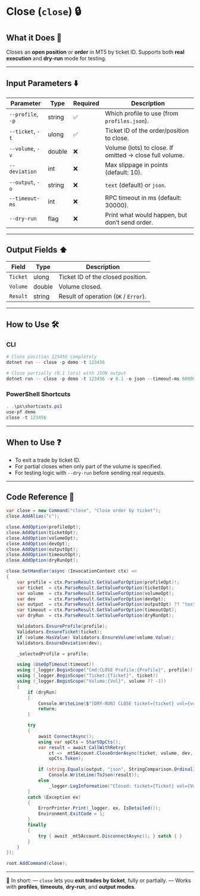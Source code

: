 # Close (`close`) 🔒

## What it Does 🎯

Closes an **open position** or **order** in MT5 by ticket ID.
Supports both **real execution** and **dry-run** mode for testing.

---

## Input Parameters ⬇️

| Parameter         | Type   | Required | Description                                             |
| ----------------- | ------ | -------- | ------------------------------------------------------- |
| `--profile`, `-p` | string | ✅        | Which profile to use (from `profiles.json`).            |
| `--ticket`, `-t`  | ulong  | ✅        | Ticket ID of the order/position to close.               |
| `--volume`, `-v`  | double | ❌        | Volume (lots) to close. If omitted → close full volume. |
| `--deviation`     | int    | ❌        | Max slippage in points (default: 10).                   |
| `--output`, `-o`  | string | ❌        | `text` (default) or `json`.                             |
| `--timeout-ms`    | int    | ❌        | RPC timeout in ms (default: 30000).                     |
| `--dry-run`       | flag   | ❌        | Print what would happen, but don’t send order.          |

---

## Output Fields ⬆️

| Field    | Type   | Description                           |
| -------- | ------ | ------------------------------------- |
| `Ticket` | ulong  | Ticket ID of the closed position.     |
| `Volume` | double | Volume closed.                        |
| `Result` | string | Result of operation (`OK` / `Error`). |

---

## How to Use 🛠️

### CLI

```powershell
# Close position 123456 completely
dotnet run -- close -p demo -t 123456

# Close partially (0.1 lots) with JSON output
dotnet run -- close -p demo -t 123456 -v 0.1 -o json --timeout-ms 60000
```

### PowerShell Shortcuts

```powershell
. .\ps\shortcasts.ps1
use-pf demo
close -t 123456
```

---

## When to Use ❓

* To exit a trade by ticket ID.
* For partial closes when only part of the volume is specified.
* For testing logic with `--dry-run` before sending real requests.

---

## Code Reference 🧩

```csharp
var close = new Command("close", "Close order by ticket");
close.AddAlias("c");

close.AddOption(profileOpt);
close.AddOption(ticketOpt);
close.AddOption(volumeOpt);
close.AddOption(devOpt);
close.AddOption(outputOpt);
close.AddOption(timeoutOpt);
close.AddOption(dryRunOpt);

close.SetHandler(async (InvocationContext ctx) =>
{
    var profile = ctx.ParseResult.GetValueForOption(profileOpt)!;
    var ticket  = ctx.ParseResult.GetValueForOption(ticketOpt);
    var volume  = ctx.ParseResult.GetValueForOption(volumeOpt);
    var dev     = ctx.ParseResult.GetValueForOption(devOpt);
    var output  = ctx.ParseResult.GetValueForOption(outputOpt) ?? "text";
    var timeout = ctx.ParseResult.GetValueForOption(timeoutOpt);
    var dryRun  = ctx.ParseResult.GetValueForOption(dryRunOpt);

    Validators.EnsureProfile(profile);
    Validators.EnsureTicket(ticket);
    if (volume.HasValue) Validators.EnsureVolume(volume.Value);
    Validators.EnsureDeviation(dev);

    _selectedProfile = profile;

    using (UseOpTimeout(timeout))
    using (_logger.BeginScope("Cmd:CLOSE Profile:{Profile}", profile))
    using (_logger.BeginScope("Ticket:{Ticket}", ticket))
    using (_logger.BeginScope("Volume:{Vol}", volume ?? -1))
    {
        if (dryRun)
        {
            Console.WriteLine($"[DRY-RUN] CLOSE ticket={ticket} vol={volume ?? -1}");
            return;
        }

        try
        {
            await ConnectAsync();
            using var opCts = StartOpCts();
            var result = await CallWithRetry(
                ct => _mt5Account.CloseOrderAsync(ticket, volume, dev, ct),
                opCts.Token);

            if (string.Equals(output, "json", StringComparison.OrdinalIgnoreCase))
                Console.WriteLine(ToJson(result));
            else
                _logger.LogInformation("Closed: ticket={Ticket} vol={Vol}", ticket, volume ?? -1);
        }
        catch (Exception ex)
        {
            ErrorPrinter.Print(_logger, ex, IsDetailed());
            Environment.ExitCode = 1;
        }
        finally
        {
            try { await _mt5Account.DisconnectAsync(); } catch { }
        }
    }
});

root.AddCommand(close);
```

---

📌 In short:
— `close` lets you **exit trades by ticket**, fully or partially.
— Works with **profiles**, **timeouts**, **dry-run**, and **output modes**.
